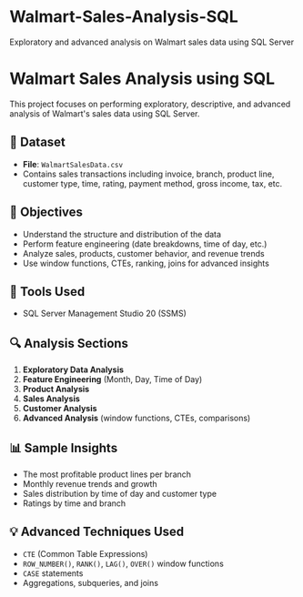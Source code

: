 # Walmart-Sales-Analysis-SQL
Exploratory and advanced analysis on Walmart sales data using SQL Server

# Walmart Sales Analysis using SQL

This project focuses on performing exploratory, descriptive, and advanced analysis of Walmart's sales data using SQL Server.

## 📁 Dataset

- **File**: `WalmartSalesData.csv`
- Contains sales transactions including invoice, branch, product line, customer type, time, rating, payment method, gross income, tax, etc.

## 🧠 Objectives

- Understand the structure and distribution of the data
- Perform feature engineering (date breakdowns, time of day, etc.)
- Analyze sales, products, customer behavior, and revenue trends
- Use window functions, CTEs, ranking, joins for advanced insights

## 📌 Tools Used

- SQL Server Management Studio 20 (SSMS)

## 🔍 Analysis Sections

1. **Exploratory Data Analysis**
2. **Feature Engineering** (Month, Day, Time of Day)
3. **Product Analysis**
4. **Sales Analysis**
5. **Customer Analysis**
6. **Advanced Analysis** (window functions, CTEs, comparisons)

## 📊 Sample Insights

- The most profitable product lines per branch
- Monthly revenue trends and growth
- Sales distribution by time of day and customer type
- Ratings by time and branch

## 💡 Advanced Techniques Used

- `CTE` (Common Table Expressions)
- `ROW_NUMBER()`, `RANK()`, `LAG()`, `OVER()` window functions
- `CASE` statements
- Aggregations, subqueries, and joins



